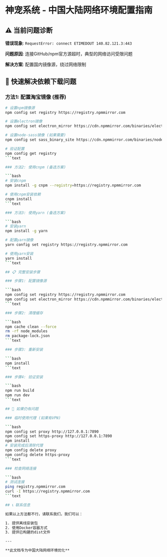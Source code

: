 # 神宠系统 - 中国大陆网络环境配置指南

## ⚠️ 当前问题诊断

**错误现象**: `RequestError: connect ETIMEDOUT 140.82.121.3:443`

**问题原因**: 连接GitHub/npm官方源超时，典型的网络访问受限问题

**解决方案**: 配置国内镜像源，绕过网络限制

## 🚀 快速解决依赖下载问题

### 方法1: 配置淘宝镜像 (推荐)

```bash
# 设置npm镜像源
npm config set registry https://registry.npmmirror.com

# 设置electron镜像
npm config set electron_mirror https://cdn.npmmirror.com/binaries/electron/

# 设置node-sass镜像 (如果需要)
npm config set sass_binary_site https://cdn.npmmirror.com/binaries/node-sass/

# 验证配置
npm config get registry
```text

### 方法2: 使用cnpm (备选方案)

```bash
# 安装cnpm
npm install -g cnpm --registry=https://registry.npmmirror.com

# 使用cnpm安装依赖
cnpm install
```text

### 方法3: 使用yarn (备选方案)

```bash
# 安装yarn
npm install -g yarn

# 配置yarn镜像
yarn config set registry https://registry.npmmirror.com

# 使用yarn安装
yarn install
```text

## 📋 完整安装步骤

### 步骤1: 配置镜像源

```bash
npm config set registry https://registry.npmmirror.com
npm config set electron_mirror https://cdn.npmmirror.com/binaries/electron/
```text

### 步骤2: 清理缓存

```bash
npm cache clean --force
rm -rf node_modules
rm package-lock.json
```text

### 步骤3: 重新安装

```bash
npm install
```text

### 步骤4: 验证安装

```bash
npm run build
npm run dev
```text

## 🔧 如果仍有问题

### 临时使用代理 (如果有VPN)

```bash
npm config set proxy http://127.0.0.1:7890
npm config set https-proxy http://127.0.0.1:7890
npm install
# 安装完成后清除代理
npm config delete proxy
npm config delete https-proxy
```text

### 检查网络连接

```bash
# 测试连接
ping registry.npmmirror.com
curl -I https://registry.npmmirror.com
```text

## 📞 联系信息

如果以上方法都不行，请联系我们，我们可以：

1. 提供离线安装包
2. 使用Docker容器方式
3. 提供已构建的dist文件

---

**此文档专为中国大陆网络环境优化**
